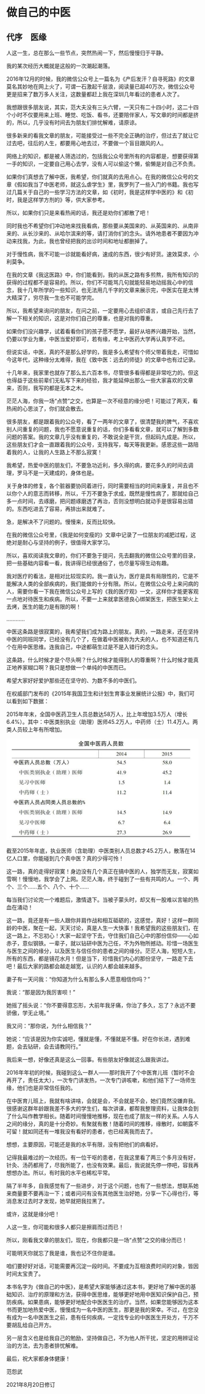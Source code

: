 # 做自己的中医

代序 医缘
-----

人这一生，总在那么一些节点，突然热闹一下，然后慢慢归于平静。

我的某次经历大概就是这般的一次潮起潮落。

2016年12月的时候，我的微信公众号上一篇名为《产后发汗？自寻死路》的文章莫名其妙地在网上火了，可谓一石激起千层浪，阅读量已超40万次，微信公众号更是招来了数万多人关注，这数量都赶上我在深圳几年看过的患者人次了。

我想跟很多朋友说，其实，范大夫没有三头六臂，一天只有二十四小时，这二十四个小时不仅要用来上班、睡觉、吃饭、看书，还要陪伴家人，写文章的时间都是挤的，所以，几乎没有时间去为朋友们排忧解难，请原谅。

很多新来的看我文章的朋友，可能接受过一些不完全正确的治疗，但过去了就让它过去吧，往后的人生，都要用心地去过，不要做一个盲目跟风的人。

网络上的知识，都是被人筛选过的，包括我公众号里所有的内容都是，想要获得第一手的知识，一定要自己用心去学，没有人可以偷这个懒，偷懒是对自己不负责。

如果你们真想去了解中医，我希望，你们就真的去用点心。在我的微信公众号的文章《假如我当了中医老师，就这么虐学生》里，我罗列了一些入门的书籍。我也写过几篇关于自己的一些学习方法的文章，如《初时，我是这样学中医的》和《初时，我是这样学方剂的》等，供大家参考。

所以，如果你们只是来看热闹的话，我还是劝你们都散了吧！

同时我也不希望你们冲动地来找我看病，那些要从美国来的、从英国来的、从南非来的、从长沙来的、从哈尔滨来的等，请打消你们的念头。请外地患者不要因为冲动来找我，为此，我也曾经把我的出诊时间和地址都删掉了。

对于慢性病，我不可能一诊就能看好病，速成的东西，很少有好货。速效莫求，小利莫争。

在我的文章《我这医路》中，你们能看到，我的从医之路有多煎熬，我所有知识的获得的过程都不是容易的。所以，你们不可能骂几句就能轻易地动摇我心中的信念，我十几年所学的一些知识，也无法用几千字的文章来展示完，中医实在是太博大精深了，穷尽我一生也不可能学完。

所以，我希望来询问的朋友，在问之前，一定要用心去组织语言，或自己先行去了解一下相关的知识，这是对你们自己的尊重，也是对我的尊重。

如果你们没兴趣学，试着看看你们的孩子愿不愿学，最好从培养兴趣开始，当然，仍要以学业为重，中医当爱好即可，若有缘，考上中医药大学再认真学不迟。

但说实话，中医，真的不是那么好学的，我是多么希望有个师父带着我走，可惜如今这年代，这种缘分太难得，我在《致中医：远去的师徒》的文章中也有过记录。

十几年来，我家里也就存了那么五六百本书，尽管很多看得都是非常吃力的。但这也得益于这些前辈们无私写下来的经验，我才能延伸出那么一些大家喜欢的文章来，否则，我写的都是无本之木。

茫茫人海，你我一场“点赞”之交，也算是一次不经意的缘分吧！可能过了两天，看热闹的心思淡了，你们就会散去。

很多朋友，都是跟着我的公众号，看了一两年的文章了，很清楚我的脾气，不喜欢别人问重复的问题，我也不愿意说重复的话，你们多看看文章，就可以了解到多数问题的答案。我的文章几乎没有重复的，不敢说全是干货，但起码九成是。所以，这些朋友们才会一直跟着我的公众号，支持我写，每天等我更新。感恩这些一路陪着我的人，让我的人生路上不那么寂寞！

我希望，热爱中医的朋友们，不要急功近利，多久得的病，要花多久的时间去调理，罗马不是一天建成的，身体也是。

关于身体的修复，各个脏器要协同着进行，同时需要相当的时间来康复，并且也不以你个人的意志而转移，所以，千万不要急于求成，既然是慢性病了，那就给自己多一点时间，去琢磨，把问题琢磨透了再治，否则没想明白就动手是很容易出错的。东西吃进去了容易，再排出来就难了。

急，是解决不了问题的。慢慢来，反而比较快。

在我的微信公众号里，《我是如何变瘦的》文章中记录了一位朋友的减肥过程，这绝对是耐心与坚持的例子，很值得大家学习。

所以，喜欢阅读我文章的，你们不要急于提问，先去翻我的微信公众号里的目录，把一些基础内容看一看，我讲得已经很通俗了，也尽量写得生动有趣。

我对医疗的看法，是相对比较现实的。我一直认为，医疗是具有局限性的，它是不能解决人类的全部疾病的，我们能做的十分有限。所以，在微信公众号上来问病的人，需要你看一下我在微信公众号上写的《我的医疗观》一文，这样你才能更客观一点地对待医生和疾病。所以，不要一上来就拿医德良心绑架医生，把医生架火上去烤，医生的能力是有限的啊！

…………

中医这条路是很寂寞的，我希望我们成为路上的朋友。真的，一路走来，还在坚持中医的同班同学，已经没有几个了，在做着中医被称为大夫的人，也不知道还有几个在用中医思维。连我自己，中途都萌生过是不是入错行的念头。

这条路，什么时候才是个尽头啊？什么时候才能得到人的尊重啊？什么时候才能真正地养家糊口啊？我只是想做一个单纯的中医而已。

希望大家好好爱护那些还在坚守的、为数不多的中医们。

在权威部门发布的《2015年我国卫生和计划生育事业发展统计公报》中，我们可以看到如下数据：

2015年年末，全国中医药卫生人员总数达58万人，比上年增加3.5万人（增长6.4%）。其中：中医类别执业（助理）医师45.2万人，中药师（士）11.4万人。两类人员较上年有所增加。

![001](./image/00002.jpeg)

截至2015年年底，执业医师（含助理）中医类别人员总数才45.2万人，散落在14亿人口里，你能碰到几个真中医？真的少得可怜！

这一路，真的走得好寂寞！身边没有几个真正在搞中医的人，独学而无友，寂寞如雪啊！慢慢地，我学会了上网。茫茫人海，终于碰到了一些有共鸣的人。一个、两个、三个……五个、八个、十个……

每当我们讨论完一个难题后，激情退下。当被子蒙头时，却又有一股难以言喻的热血在涌动！

这一路，竟还是有一些人跟你并肩作战和相互砥砺的，这感觉，真好！这样一群同龄的中医，聚在一起，天天讨论，真是人生一大快事！我希望我的这些朋友们，在这一路上，不忘初心！大家一起坚守下去，守住我们自己心中的那份信仰——心如赤子，意似钢铁。一辈子，就以钻研中医为己任，不为外物所撼动。珍惜一场医生与医生之间的缘分，以及医生与信任你的患者之间的缘分。茫茫人海，短短人生，所有的东西，都是镜花水月！但是当下，珍惜我们内心的那份坚守，一路走下去吧！最后大家的路都会越走越宽，认识的人都会越来越多。

妻子有一天问我：“你知道为什么有那么多人愿意相信你吗？”

我说：“那是因为我厉害呗！”

她摇了摇头说：“你不要得意忘形，大前年我牙痛，你治了多久，忘了？永远不要骄傲，学无止境。”

我又问：“那你说，为什么相信我？”

她说：“应该是因为你实诚吧，懂就是懂，不懂就是不懂。好在你长进，遇到难题，会去钻研，会去请教同行。”

我后来一想，好像还真是这么一回事。有些朋友好像就这么跟我讲过。

2016年年初的时候，我碰到这么一群人——那时我开了个中医育儿班（暂时不会再开了，责任太大），一次专门讲发热，一次专门讲咳嗽，和他们结下了一场师生缘，他们也是非常信任我的。

在中医育儿班上，我就有啥讲啥，会就是会，不会就是不会，她们竟然没嫌弃我。很感谢这群年龄跟我差不多大的学生们，每次讲课，都帮我整理资料，让我体会到了什么叫作教学相长。随着时间慢慢地推移，现在也成了朋友一样的关系。人与人之间的缘分，真的是十分奇妙。有聚就有散！随着时间的推移，缘散时，如朝露不可留！就如同还有一堆我没有看好的患者，也已经离我而去了。

想想，主要原因，可能还是我的水平有限，没有把他们的病看好。

记得我最难过的一次经历。有一位干呕的患者，在我这里看了两三个多月没有好，针灸、汤药都用了，尽我所能了，也没有效果。最后，我说就先停一停吧，容我再想想办法。所以，有时我的水平也稀松平常。

隔了半年多，自我感觉有了一些进步，对于这个问题，也有了一些想法，想联系她来商量要不要再治一下；或者问问有没有其他医生治好她，分享一下心得也行，等消息发过去时才发现，她早就把我拉黑了。

或许，这就是缘分吧！

人这一生，你可能和很多人都只是擦肩而过而已！

所以，刚看我文章的朋友们，现在，你我都只是一场“点赞”之交的缘分而已！

可能明天你就忘了我是谁，我也记不住你是谁。

咱们要好好对话，可能需要再沉淀一段时间。不要成为互相浪费时间的对象，皆因时间太宝贵了。

本书名字为《做自己的中医》，是希望大家能够通过这本书，更好地了解中医的基础知识、治疗的原理和方法，获得中医思维，能够更好地用中医知识保护自己，预防疾病。如果患病，能够更好地配合中医医生的治疗。当然，如果您能够因为这本书而更加地热爱中医，慢慢成为一名中医的医生，那更是我的荣幸。不过，在您没有成为一名中医医生之前，患有任何疾病，一定找专业的中医医生开处方，千万不要胡乱给自己开方。

另一层含义也是给我自己的勉励，坚持做自己，不为他人所干扰，坚定的用辨证论治的方法，去为患者排忧解难。

最后，祝大家都身体健康！

范怨武

2021年8月20日修订